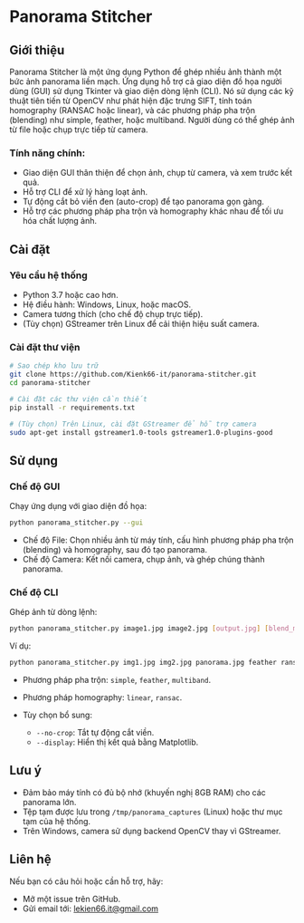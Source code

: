 # Panorama Stitcher

## Giới thiệu

Panorama Stitcher là một ứng dụng Python để ghép nhiều ảnh thành một bức ảnh panorama liền mạch. Ứng dụng hỗ trợ cả giao diện đồ họa người dùng (GUI) sử dụng Tkinter và giao diện dòng lệnh (CLI). Nó sử dụng các kỹ thuật tiên tiến từ OpenCV như phát hiện đặc trưng SIFT, tính toán homography (RANSAC hoặc linear), và các phương pháp pha trộn (blending) như simple, feather, hoặc multiband. Người dùng có thể ghép ảnh từ file hoặc chụp trực tiếp từ camera.

### Tính năng chính:
- Giao diện GUI thân thiện để chọn ảnh, chụp từ camera, và xem trước kết quả.
- Hỗ trợ CLI để xử lý hàng loạt ảnh.
- Tự động cắt bỏ viền đen (auto-crop) để tạo panorama gọn gàng.
- Hỗ trợ các phương pháp pha trộn và homography khác nhau để tối ưu hóa chất lượng ảnh.

## Cài đặt

### Yêu cầu hệ thống
- Python 3.7 hoặc cao hơn.
- Hệ điều hành: Windows, Linux, hoặc macOS.
- Camera tương thích (cho chế độ chụp trực tiếp).
- (Tùy chọn) GStreamer trên Linux để cải thiện hiệu suất camera.

### Cài đặt thư viện

```bash
# Sao chép kho lưu trữ
git clone https://github.com/Kienk66-it/panorama-stitcher.git
cd panorama-stitcher

# Cài đặt các thư viện cần thiết
pip install -r requirements.txt

# (Tùy chọn) Trên Linux, cài đặt GStreamer để hỗ trợ camera
sudo apt-get install gstreamer1.0-tools gstreamer1.0-plugins-good
````

## Sử dụng

### Chế độ GUI

Chạy ứng dụng với giao diện đồ họa:

```bash
python panorama_stitcher.py --gui
```

* Chế độ File: Chọn nhiều ảnh từ máy tính, cấu hình phương pháp pha trộn (blending) và homography, sau đó tạo panorama.
* Chế độ Camera: Kết nối camera, chụp ảnh, và ghép chúng thành panorama.

### Chế độ CLI

Ghép ảnh từ dòng lệnh:

```bash
python panorama_stitcher.py image1.jpg image2.jpg [output.jpg] [blend_method] [homography_method]
```

Ví dụ:

```bash
python panorama_stitcher.py img1.jpg img2.jpg panorama.jpg feather ransac
```

* Phương pháp pha trộn: `simple`, `feather`, `multiband`.
* Phương pháp homography: `linear`, `ransac`.
* Tùy chọn bổ sung:

  * `--no-crop`: Tắt tự động cắt viền.
  * `--display`: Hiển thị kết quả bằng Matplotlib.

## Lưu ý

* Đảm bảo máy tính có đủ bộ nhớ (khuyến nghị 8GB RAM) cho các panorama lớn.
* Tệp tạm được lưu trong `/tmp/panorama_captures` (Linux) hoặc thư mục tạm của hệ thống.
* Trên Windows, camera sử dụng backend OpenCV thay vì GStreamer.

<!--## License

Dự án này được cấp phép theo MIT License. Xem chi tiết trong tệp LICENSE. -->

## Liên hệ

Nếu bạn có câu hỏi hoặc cần hỗ trợ, hãy:

* Mở một issue trên GitHub.
* Gửi email tới: [lekien66.it@gmail.com](mailto:lekien66.it@gmail.com)
